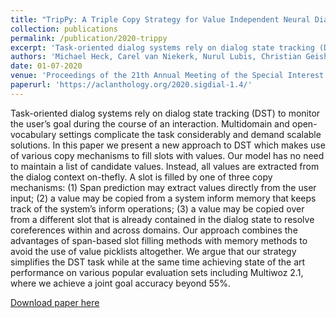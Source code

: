 ```yaml
---
title: "TripPy: A Triple Copy Strategy for Value Independent Neural Dialog State Tracking"
collection: publications
permalink: /publication/2020-trippy
excerpt: 'Task-oriented dialog systems rely on dialog state tracking (DST) to monitor the user’s goal during the course of an interaction. Multidomain and open-vocabulary settings complicate the task considerably and demand scalable solutions. In this paper we present a new approach to DST which makes use of various copy mechanisms to fill slots with values. Our model has no need to maintain a list of candidate values. Instead, all values are extracted from the dialog context on-thefly. A slot is filled by one of three copy mechanisms: (1) Span prediction may extract values directly from the user input; (2) a value may be copied from a system inform memory that keeps track of the system’s inform operations; (3) a value may be copied over from a different slot that is already contained in the dialog state to resolve coreferences within and across domains. Our approach combines the advantages of span-based slot filling methods with memory methods to avoid the use of value picklists altogether. We argue that our strategy simplifies the DST task while at the same time achieving state of the art performance on various popular evaluation sets including Multiwoz 2.1, where we achieve a joint goal accuracy beyond 55%.'
authors: 'Michael Heck, Carel van Niekerk, Nurul Lubis, Christian Geishauser, Hsien-Chin Lin, Marco Moresi, Milica Gašić'
date: 01-07-2020
venue: 'Proceedings of the 21th Annual Meeting of the Special Interest Group on Discourse and Dialogue. 2020 [BEST PAPER AWARD]'
paperurl: 'https://aclanthology.org/2020.sigdial-1.4/'
---
```

Task-oriented dialog systems rely on dialog state tracking (DST) to monitor the user’s goal during the course of an interaction. Multidomain and open-vocabulary settings complicate the task considerably and demand scalable solutions. In this paper we present a new approach to DST which makes use of various copy mechanisms to fill slots with values. Our model has no need to maintain a list of candidate values. Instead, all values are extracted from the dialog context on-thefly. A slot is filled by one of three copy mechanisms: (1) Span prediction may extract values directly from the user input; (2) a value may be copied from a system inform memory that keeps track of the system’s inform operations; (3) a value may be copied over from a different slot that is already contained in the dialog state to resolve coreferences within and across domains. Our approach combines the advantages of span-based slot filling methods with memory methods to avoid the use of value picklists altogether. We argue that our strategy simplifies the DST task while at the same time achieving state of the art performance on various popular evaluation sets including Multiwoz 2.1, where we achieve a joint goal accuracy beyond 55%.

[Download paper here](https://aclanthology.org/2020.sigdial-1.4/)
